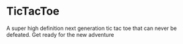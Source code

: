 # TicTacToe
A super high definition next generation tic tac toe that can never be defeated. Get ready for the new adventure
